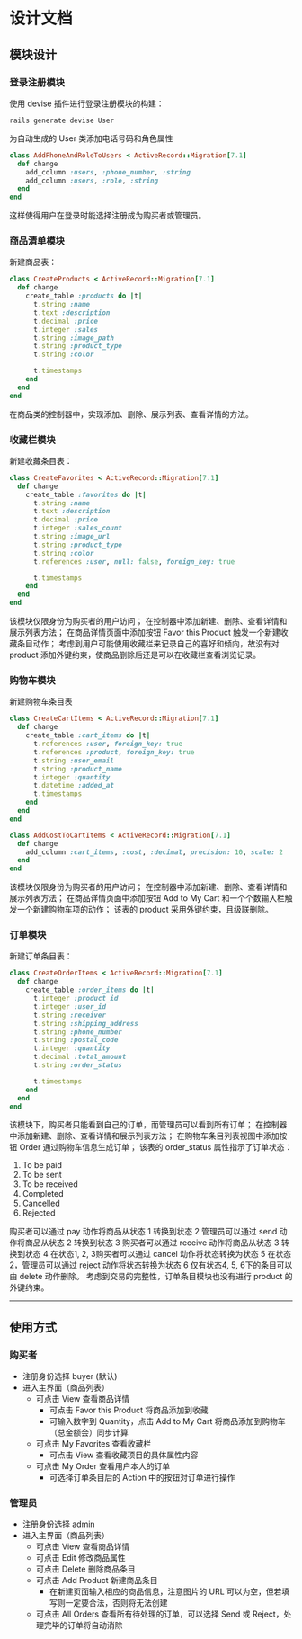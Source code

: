 # 设计文档

## 模块设计

### 登录注册模块
使用 devise 插件进行登录注册模块的构建：
```
rails generate devise User
```
为自动生成的 User 类添加电话号码和角色属性
```ruby
class AddPhoneAndRoleToUsers < ActiveRecord::Migration[7.1]
  def change
    add_column :users, :phone_number, :string
    add_column :users, :role, :string
  end
end
```
这样使得用户在登录时能选择注册成为购买者或管理员。

### 商品清单模块
新建商品表：
```ruby
class CreateProducts < ActiveRecord::Migration[7.1]
  def change
    create_table :products do |t|
      t.string :name
      t.text :description
      t.decimal :price
      t.integer :sales
      t.string :image_path
      t.string :product_type
      t.string :color

      t.timestamps
    end
  end
end
```
在商品类的控制器中，实现添加、删除、展示列表、查看详情的方法。

### 收藏栏模块
新建收藏条目表：
```ruby
class CreateFavorites < ActiveRecord::Migration[7.1]
  def change
    create_table :favorites do |t|
      t.string :name
      t.text :description
      t.decimal :price
      t.integer :sales_count
      t.string :image_url
      t.string :product_type
      t.string :color
      t.references :user, null: false, foreign_key: true

      t.timestamps
    end
  end
end
```
该模块仅限身份为购买者的用户访问；
在控制器中添加新建、删除、查看详情和展示列表方法；
在商品详情页面中添加按钮 Favor this Product 触发一个新建收藏条目动作；
考虑到用户可能使用收藏栏来记录自己的喜好和倾向，故没有对 product 添加外键约束，使商品删除后还是可以在收藏栏查看浏览记录。

### 购物车模块
新建购物车条目表
```ruby
class CreateCartItems < ActiveRecord::Migration[7.1]
  def change
    create_table :cart_items do |t|
      t.references :user, foreign_key: true
      t.references :product, foreign_key: true
      t.string :user_email
      t.string :product_name
      t.integer :quantity
      t.datetime :added_at
      t.timestamps
    end
  end
end

class AddCostToCartItems < ActiveRecord::Migration[7.1]
  def change
    add_column :cart_items, :cost, :decimal, precision: 10, scale: 2
  end
end
```
该模块仅限身份为购买者的用户访问；
在控制器中添加新建、删除、查看详情和展示列表方法；
在商品详情页面中添加按钮 Add to My Cart 和一个个数输入栏触发一个新建购物车项的动作；
该表的 product 采用外键约束，且级联删除。

### 订单模块
新建订单条目表：
```ruby
class CreateOrderItems < ActiveRecord::Migration[7.1]
  def change
    create_table :order_items do |t|
      t.integer :product_id
      t.integer :user_id
      t.string :receiver
      t.string :shipping_address
      t.string :phone_number
      t.string :postal_code
      t.integer :quantity
      t.decimal :total_amount
      t.string :order_status

      t.timestamps
    end
  end
end
```
该模块下，购买者只能看到自己的订单，而管理员可以看到所有订单；
在控制器中添加新建、删除、查看详情和展示列表方法；
在购物车条目列表视图中添加按钮 Order 通过购物车信息生成订单；
该表的 order_status 属性指示了订单状态：
1. To be paid
2. To be sent
3. To be received
4. Completed
5. Cancelled
6. Rejected

购买者可以通过 pay 动作将商品从状态 1 转换到状态 2
管理员可以通过 send 动作将商品从状态 2 转换到状态 3
购买者可以通过 receive 动作将商品从状态 3 转换到状态 4
在状态1, 2, 3购买者可以通过 cancel 动作将状态转换为状态 5
在状态 2，管理员可以通过 reject 动作将状态转换为状态 6
仅有状态4, 5, 6下的条目可以由 delete 动作删除。
考虑到交易的完整性，订单条目模块也没有进行 product 的外键约束。

-----------------------------------------------

## 使用方式

### 购买者
* 注册身份选择 buyer (默认)
* 进入主界面（商品列表）
  * 可点击 View 查看商品详情
    * 可点击 Favor this Product 将商品添加到收藏
    * 可输入数字到 Quantity，点击 Add to My Cart 将商品添加到购物车（总金额会）同步计算
  * 可点击 My Favorites 查看收藏栏
    * 可点击 View 查看收藏项目的具体属性内容
  * 可点击 My Order 查看用户本人的订单
    * 可选择订单条目后的 Action 中的按钮对订单进行操作

### 管理员
* 注册身份选择 admin
* 进入主界面（商品列表）
  * 可点击 View 查看商品详情
  * 可点击 Edit 修改商品属性
  * 可点击 Delete 删除商品条目
  * 可点击 Add Product 新建商品条目
    * 在新建页面输入相应的商品信息，注意图片的 URL 可以为空，但若填写则一定要合法，否则将无法创建
  * 可点击 All Orders 查看所有待处理的订单，可以选择 Send 或 Reject，处理完毕的订单将自动消除 